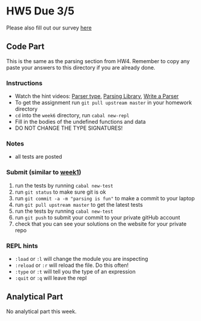 # HW5 Due 3/5

Please also fill out our survey [here](https://goo.gl/forms/YoIrFKY19dCSDcxg1)


## Code Part
This is the same as the parsing section from HW4. Remember to copy any paste your answers to this directory if you are already done.

### Instructions
* Watch the hint videos: [Parser type](https://youtu.be/CNqEECXPU6c), [Parsing Library](https://youtu.be/XyRLWIQeWmo), [Write a Parser](https://youtu.be/fJ1QPEfmXi8)
* To get the assignment run ```git pull upstream master``` in your homework directory
* `cd` into the `week6` directory, run `cabal new-repl`
* Fill in the bodies of the undefined functions and data
* DO NOT CHANGE THE TYPE SIGNATURES!

### Notes
* all tests are posted

### Submit (similar to [week1](../week1))
1. run the tests by running ```cabal new-test``` 
1. run ```git status``` to make sure git is ok
1. run ```git commit -a -m "parsing is fun"``` to make a commit to your laptop
1. run ```git pull upstream master``` to get the latest tests
1. run the tests by running ```cabal new-test``` 
1. run ```git push``` to submit your commit to your private gitHub account
1. check that you can see your solutions on the website for your private repo

### REPL hints
* `:load` or `:l` will change the module you are inspecting
* `:reload` or `:r` will reload the file.  Do this often!
* `:type` or `:t` will tell you the type of an expression
* `:quit` or `:q` will leave the repl

## Analytical  Part
No analytical part this week.
